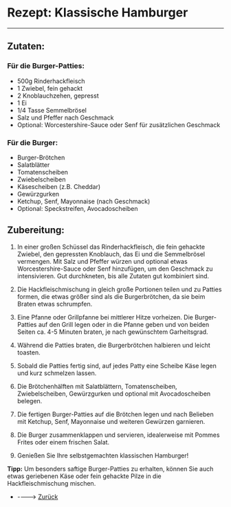 # Rezept: Klassische Hamburger

---

## Zutaten:

### Für die Burger-Patties:
- 500g Rinderhackfleisch
- 1 Zwiebel, fein gehackt
- 2 Knoblauchzehen, gepresst
- 1 Ei
- 1/4 Tasse Semmelbrösel
- Salz und Pfeffer nach Geschmack
- Optional: Worcestershire-Sauce oder Senf für zusätzlichen Geschmack

### Für die Burger:
- Burger-Brötchen
- Salatblätter
- Tomatenscheiben
- Zwiebelscheiben
- Käsescheiben (z.B. Cheddar)
- Gewürzgurken
- Ketchup, Senf, Mayonnaise (nach Geschmack)
- Optional: Speckstreifen, Avocadoscheiben

## Zubereitung:

1. In einer großen Schüssel das Rinderhackfleisch, die fein gehackte Zwiebel, den gepressten Knoblauch, das Ei und die Semmelbrösel vermengen. Mit Salz und Pfeffer würzen und optional etwas Worcestershire-Sauce oder Senf hinzufügen, um den Geschmack zu intensivieren. Gut durchkneten, bis alle Zutaten gut kombiniert sind.

2. Die Hackfleischmischung in gleich große Portionen teilen und zu Patties formen, die etwas größer sind als die Burgerbrötchen, da sie beim Braten etwas schrumpfen.

3. Eine Pfanne oder Grillpfanne bei mittlerer Hitze vorheizen. Die Burger-Patties auf den Grill legen oder in die Pfanne geben und von beiden Seiten ca. 4-5 Minuten braten, je nach gewünschtem Garheitsgrad.

4. Während die Patties braten, die Burgerbrötchen halbieren und leicht toasten.

5. Sobald die Patties fertig sind, auf jedes Patty eine Scheibe Käse legen und kurz schmelzen lassen.

6. Die Brötchenhälften mit Salatblättern, Tomatenscheiben, Zwiebelscheiben, Gewürzgurken und optional mit Avocadoscheiben belegen.

7. Die fertigen Burger-Patties auf die Brötchen legen und nach Belieben mit Ketchup, Senf, Mayonnaise und weiteren Gewürzen garnieren.

8. Die Burger zusammenklappen und servieren, idealerweise mit Pommes Frites oder einem frischen Salat.

9. Genießen Sie Ihre selbstgemachten klassischen Hamburger!

**Tipp:** Um besonders saftige Burger-Patties zu erhalten, können Sie auch etwas geriebenen Käse oder fein gehackte Pilze in die Hackfleischmischung mischen.


- ---->   <a href="essen.md" target="" style="text-align: center;">Zurück</a>